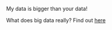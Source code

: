 My data is bigger than your data!

What does big data really? Find out [here](http://lintool.github.io/my-data-is-bigger-than-your-data/)

